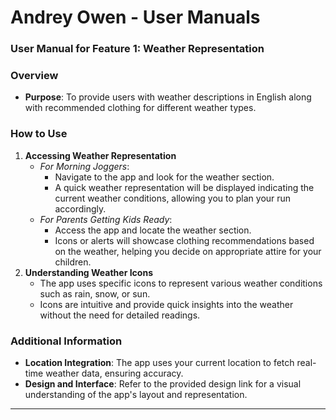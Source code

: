 # Andrey Owen - User Manuals


### **User Manual for Feature 1: Weather Representation**

### Overview

- **Purpose**: To provide users with weather descriptions in English along with recommended clothing for different weather types.

### How to Use

1. **Accessing Weather Representation**
    - *For Morning Joggers*:
        - Navigate to the app and look for the weather section.
        - A quick weather representation will be displayed indicating the current weather conditions, allowing you to plan your run accordingly.
    - *For Parents Getting Kids Ready*:
        - Access the app and locate the weather section.
        - Icons or alerts will showcase clothing recommendations based on the weather, helping you decide on appropriate attire for your children.
2. **Understanding Weather Icons**
    - The app uses specific icons to represent various weather conditions such as rain, snow, or sun.
    - Icons are intuitive and provide quick insights into the weather without the need for detailed readings.

### Additional Information

- **Location Integration**: The app uses your current location to fetch real-time weather data, ensuring accuracy.
- **Design and Interface**: Refer to the provided design link for a visual understanding of the app's layout and representation.

---
